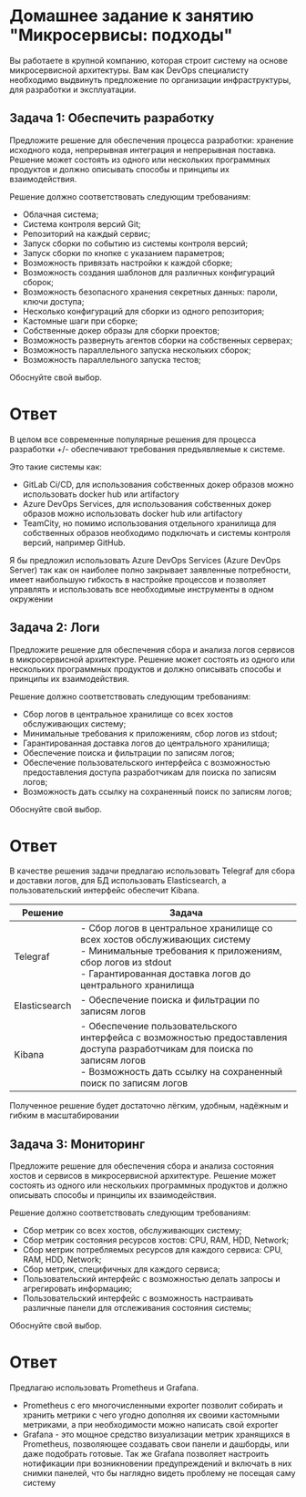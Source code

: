 # Домашнее задание к занятию "Микросервисы: подходы"

Вы работаете в крупной компанию, которая строит систему на основе микросервисной архитектуры.
Вам как DevOps специалисту необходимо выдвинуть предложение по организации инфраструктуры, для разработки и эксплуатации.


## Задача 1: Обеспечить разработку

Предложите решение для обеспечения процесса разработки: хранение исходного кода, непрерывная интеграция и непрерывная поставка. 
Решение может состоять из одного или нескольких программных продуктов и должно описывать способы и принципы их взаимодействия.

Решение должно соответствовать следующим требованиям:
- Облачная система;
- Система контроля версий Git;
- Репозиторий на каждый сервис;
- Запуск сборки по событию из системы контроля версий;
- Запуск сборки по кнопке с указанием параметров;
- Возможность привязать настройки к каждой сборке;
- Возможность создания шаблонов для различных конфигураций сборок;
- Возможность безопасного хранения секретных данных: пароли, ключи доступа;
- Несколько конфигураций для сборки из одного репозитория;
- Кастомные шаги при сборке;
- Собственные докер образы для сборки проектов;
- Возможность развернуть агентов сборки на собственных серверах;
- Возможность параллельного запуска нескольких сборок;
- Возможность параллельного запуска тестов;

Обоснуйте свой выбор.
# Ответ

В целом все современные популярные решения для процесса разработки +/- обеспечивают требования предъявляемые к системе.

Это такие системы как:
- GitLab Ci/CD, для использования собственных докер образов можно использовать docker hub или artifactory
- Azure DevOps Services, для использования собственных докер образов можно использовать docker hub или artifactory
- TeamCity, но помимо использования отдельного хранилища для собственных образов необходимо подключать и системы контроля версий, например GitHub.

Я бы предложил использовать Azure DevOps Services (Azure DevOps Server) так как он наиболее полно закрывает заявленные потребности, имеет наибольшую гибкость в настройке процессов и позволяет управлять и использовать все необходимые инструменты в одном окружении


## Задача 2: Логи

Предложите решение для обеспечения сбора и анализа логов сервисов в микросервисной архитектуре.
Решение может состоять из одного или нескольких программных продуктов и должно описывать способы и принципы их взаимодействия.

Решение должно соответствовать следующим требованиям:
- Сбор логов в центральное хранилище со всех хостов обслуживающих систему;
- Минимальные требования к приложениям, сбор логов из stdout;
- Гарантированная доставка логов до центрального хранилища;
- Обеспечение поиска и фильтрации по записям логов;
- Обеспечение пользовательского интерфейса с возможностью предоставления доступа разработчикам для поиска по записям логов;
- Возможность дать ссылку на сохраненный поиск по записям логов;

Обоснуйте свой выбор.

# Ответ

В качестве решения задачи предлагаю использовать Telegraf для сбора и доставки логов, для БД использовать Elasticsearch, а пользовательский интерфейс обеспечит Kibana.

Решение | Задача
--- | ---
Telegraf | - Сбор логов в центральное хранилище со всех хостов обслуживающих систему <br /> - Минимальные требования к приложениям, сбор логов из stdout <br /> - Гарантированная доставка логов до центрального хранилища
Elasticsearch | - Обеспечение поиска и фильтрации по записям логов
Kibana | - Обеспечение пользовательского интерфейса с возможностью предоставления доступа разработчикам для поиска по записям логов <br /> - Возможность дать ссылку на сохраненный поиск по записям логов

Полученное решение будет достаточно лёгким, удобным, надёжным и гибким в масштабировании

## Задача 3: Мониторинг

Предложите решение для обеспечения сбора и анализа состояния хостов и сервисов в микросервисной архитектуре.
Решение может состоять из одного или нескольких программных продуктов и должно описывать способы и принципы их взаимодействия.

Решение должно соответствовать следующим требованиям:
- Сбор метрик со всех хостов, обслуживающих систему;
- Сбор метрик состояния ресурсов хостов: CPU, RAM, HDD, Network;
- Сбор метрик потребляемых ресурсов для каждого сервиса: CPU, RAM, HDD, Network;
- Сбор метрик, специфичных для каждого сервиса;
- Пользовательский интерфейс с возможностью делать запросы и агрегировать информацию;
- Пользовательский интерфейс с возможность настраивать различные панели для отслеживания состояния системы;

Обоснуйте свой выбор.

# Ответ

Предлагаю использовать Prometheus и Grafana.

- Prometheus с его многочисленными exporter позволит собирать и хранить метрики с чего угодно дополняя их своими кастомными метриками, а при необходимости можно написать свой exporter
- Grafana - это мощное средство визуализации метрик хранящихся в Prometheus, позволяющее создавать свои панели и дашборды, или даже подобрать готовые.
Так же Grafana позволяет настроить нотификации при возникновении предупреждений и включать в них снимки панелей, что бы наглядно видеть проблему не посещая саму систему
